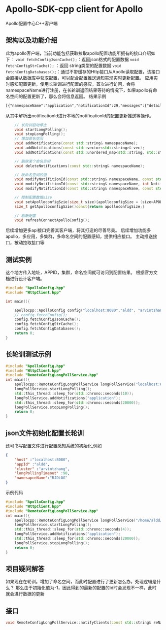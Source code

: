 # Apollo-SDK-cpp client for Apollo
Apollo配置中心C++客户端
## 架构以及功能介绍
此为apollo客户端，当前功能包括获取拉取apollo配置功能所拥有的接口介绍如下：
`void fetchConfigJsonCache();`：返回json格式的配置数据
`void fetchConfigStrCache();` ：返回 string类型的配置数据
`void fetchConfigDatabases();`：通过不带缓存的Http接口从Apollo读取配置，该接口会直接从数据库中获取配置，可以配合配置推送通知实现实时更新配置。
应用实时感知配置更新，使用长轮训进行配置的感应，首次进行访问，会将namespaceName进行注册，在长轮训返回结果等待的情况下，如果apollo有命名空间的配置更新了，那么会将信息返回。
结果示例
```txt
[{"namespaceName":"application","notificationId":29,"messages":{"details":{"aldd+arvintzhang+application":29,"aldd+default+application":2}}}]
```
从其中解析出notificationId进行本地的notificationId的配置更新推送等操作。
```cpp
    // 长轮训启动停止
    void startLongPolling();
    void stopLongPolling();
    // 增加命名空间
    void addNotifications(const std::string& namespaceName);
    void addNotifications(const std::vector<std::string>& vec);
    void addNotifications(const std::unordered_map<std::string, std::string> &maps);

    // 删除某个命名空间
    void deleteNotifications(const std::string& namespaceName);

    // 改命名空间的值
    void modifyNotifitionId(const std::string& namespaceName, const std::string& NotifitionIdStr);
    void modifyNotifitionId(const std::string& namespaceName, int NotifitionIdINT);
    void modifyNotifitionId(const std::string& namespaceName, const std::string& NotifitionIdStr ,int NotifitionId);

    // 控制配置数据size
    void setApolloconfigSzie(size_t size){apolloconfigSize = (size>APOLLOCONFIGCACHESIZE?APOLLOCONFIGCACHESIZE:size);}
    size_t getApolloconfigSzie()const{return apolloconfigSize;}
    
    // 刷新配置
    void refreshConnectApolloConfig();
```
后续增加更多api接口完善其客户端，将其打造的尽善尽美。
后续增加功能多apollo，多应用，多集群，多命名空间的配置感知，提供相应接口。
主动推送接口，被动拉取接口等
## 测试实例
这个地方传入地址，APPID，集群，命名空间就可访问到配置结果。
根据官方文档进行设计客户端。

```cpp
#include "ApolloConfig.hpp"
#include "HttpClient.hpp"

int main(){

    apollocpp::ApolloConfig config("localhost:8080","aldd", "arvintzhang", "RJDLOG");
    // config.fetchConfig();
    config.fetchConfigJsonCache();
    config.fetchConfigStrCache();
    config.fetchConfigDatabases();
    return 0;
}
```
## 长轮训测试示例
```cpp
#include "ApolloConfig.hpp"
#include "HttpClient.hpp"
#include "RemoteConfigLongPollService.hpp"
int main(){
    apollocpp::RemoteConfigLongPollService longPollService("localhost:8080","aldd","arvintzhang","RJDLOG");
    longPollService.startLongPolling();
    std::this_thread::sleep_for(std::chrono::seconds(10));
    longPollService.addNotifications("application");
    std::this_thread::sleep_for(std::chrono::seconds(20000));
    longPollService.stopLongPolling();
    return 0;
}
```

## json文件初始化配置长轮训
还可书写配置文件进行配置感知系统的初始化,例如
```json
{
    "host" :"localhost:8080",
    "appId" :"aldd",
    "cluster" :"arvintzhang", 
    "longPollingTimeout" :90,
    "namesapceName":"RJDLOG"
}
```
示例代码
```cpp
#include "ApolloConfig.hpp"
#include "HttpClient.hpp"
#include "RemoteConfigLongPollService.hpp"
int main(){
    apollocpp::RemoteConfigLongPollService longPollService("/home/aldd/JD/apollo_cpp_sdk/config.json");
    longPollService.startLongPolling();
    std::this_thread::sleep_for(std::chrono::seconds(4));
    longPollService.addNotifications("application");
    std::this_thread::sleep_for(std::chrono::seconds(20000));
    longPollService.stopLongPolling();
    return 0;
}
```

## 项目疑问解答
如果现在在轮训。增加了命名空间，而此时配置进行了更新怎么办，处理逻辑是什么？
那么由于初始化值为-1，因此得到的最新的配置的id时会发现不一样，此时就会进行数据的更新


## 接口
```cpp
void RemoteConfigLongPollService::notifyClients(const std::string& reNamespaceName);
```
